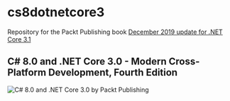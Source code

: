 # cs8dotnetcore3
Repository for the Packt Publishing book
[December 2019 update for .NET Core 3.1](december-2019-update.md)
## C# 8.0 and .NET Core 3.0 - Modern Cross-Platform Development, Fourth Edition
![C# 8.0 and .NET Core 3.0 by Packt Publishing](https://github.com/markjprice/cs8dotnetcore3/blob/master/B08882_cover.jpeg)

